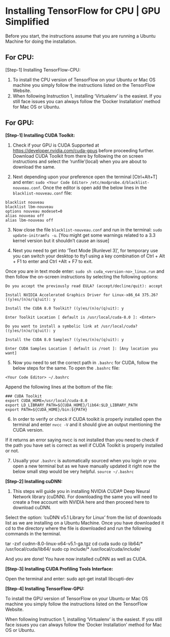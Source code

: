 # Installing TensorFlow for CPU | GPU Simplified

Before you start, the instructions assume that you are running a Ubuntu Machine for doing the installation.


## For CPU:

[Step-1] Installing TensorFlow-CPU:

1. To install the CPU version of TensorFlow on your Ubuntu or Mac OS machine you simply follow the instructions listed on the TensorFlow Website.
2. When following Instruction 1, installing ‘Virtualenv’ is the easiest. If you still face issues you can always follow the ‘Docker Installation’ method for Mac OS or Ubuntu.

## For GPU:

**[Step-1] Installing CUDA Toolkit:**

1. Check if your GPU is CUDA Supported at https://developer.nvidia.com/cuda-gpus before proceeding further.
Download CUDA Toolkit from there by following the on screen instructions and select the ‘runfile’(local) when you are about to download the same.

2. Next depending upon your <editor> preference open the terminal [Ctrl+Alt+T] and enter: ```sudo <Your Code Editor> /etc/modprobe.d/blacklist-nouveau.conf```. Once the editor is open add the below lines in the ```blacklist-nouveau.conf``` file:

```
blacklist nouveau
blacklist lbm-nouveau
options nouveau modeset=0
alias nouveau off
alias lbm-nouveau off

 ```
3. Now close the file ```blacklist-nouveau.conf``` and run in the terminal:
```sudo update-initramfs -u```. [You might get some warnings related to a 3.3 kernel version but it shouldn’t cause an issue]

4. Next you need to get into ‘Text Mode [Runlevel 3]’, for temporary use you can switch your desktop to tty1 using a key combination of Ctrl + Alt + F1 to enter and Ctrl +Alt + F7 to exit.

Once you are in text mode enter: ```sudo sh cuda_<version-no>_linux.run``` and then follow the on-screen instructions by selecting the following options:
 ```
Do you accept the previously read EULA? (accept/decline/quit): accept

Install NVIDIA Accelerated Graphics Driver for Linux-x86_64 375.26?
((y)es/(n)o/(q)uit): y

Install the CUDA 8.0 Toolkit? ((y)es/(n)o/(q)uit): y

Enter Toolkit Location [ default is /usr/local/cuda-8.0 ]: <Enter>

Do you want to install a symbolic link at /usr/local/cuda? ((y)es/(n)o/(q)uit): y

Install the CUDA 8.0 Samples? ((y)es/(n)o/(q)uit): y

Enter CUDA Samples Location [ default is /root ]: [Any location you want]
 ```
5. Now you need to set the correct path in ```.bashrc``` for CUDA, follow the below steps for the same. To open the ```.bashrc``` file:

```<Your Code Editor> ~/.bashrc```

Append the following lines at the bottom of the file:
 ```
### CUDA Toolkit
export CUDA_HOME=/usr/local/cuda-8.0
export LD_LIBRARY_PATH=${CUDA_HOME}/lib64:$LD_LIBRARY_PATH
export PATH=${CUDA_HOME}/bin:${PATH}
 ```
6. In order to verify or check if CUDA toolkit is properly installed open the terminal and enter ```nvcc -V``` and it should give an output mentioning the CUDA version.

If it returns an error saying nvcc is not installed than you need to check if the path you have set is correct as well if CUDA Toolkit is properly installed or not.

7. Usually your ```.bashrc``` is automatically sourced when you login or you open a new terminal but as we have manually updated it right now the below small step would be very helpful.
```source ~/.bashrc```



**[Step-2] Installing cuDNN:**



1. This steps will guide you in installing NVIDIA CUDA® Deep Neural Network library (cuDNN). For downloading the same you will need to create a free account with NVIDIA here and then proceed here to download cuDNN.

Select the option: ‘cuDNN v5.1 Library for Linux’ from the list of downloads list as we are installing on a Ubuntu Machine.
Once you have downloaded it cd to the directory where the file is downloaded and run the following commands in the terminal.

tar -zxf cudnn-8.0-linux-x64-v5.1-ga.tgz
cd cuda
sudo cp lib64/* /usr/local/cuda/lib64/
sudo cp include/* /usr/local/cuda/include/

And you are done! You have now installed cuDNN as well as CUDA.



**[Step-3] Installing CUDA Profiling Tools Interface:**




Open the terminal and enter: sudo apt-get install libcupti-dev




**[Step-4] Installing TensorFlow-GPU:**




To install the GPU version of TensorFlow on your Ubuntu or Mac OS machine you simply follow the instructions listed on the TensorFlow Website.

When following Instruction 1, installing ‘Virtualenv’ is the easiest. If you still face issues you can always follow the ‘Docker Installation’ method for Mac OS or Ubuntu.
